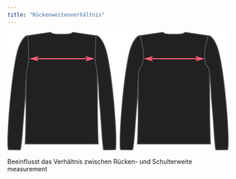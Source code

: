 ```yaml
---
title: "Rückenweitenverhältnis"
---
```


![Die umgekehrte zurück Option auf Brian](./acrossbackfactor.svg)

Beeinflusst das Verhältnis zwischen Rücken- und Schulterweite measurement




